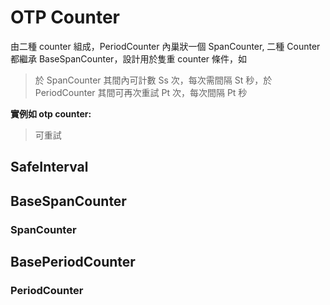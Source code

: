 # OTP Counter
由二種 counter 組成，PeriodCounter 內巢狀一個 SpanCounter, 
二種 Counter 都繼承 BaseSpanCounter，設計用於隻重 counter 條件，如

> 於 SpanCounter 其間內可計數 Ss 次，每次需間隔 St 秒，於 
> PeriodCounter 其間可再次重試 Pt 次，每次間隔  Pt 秒

__實例如 otp counter:__
> 可重試 


## SafeInterval


## BaseSpanCounter
### SpanCounter

## BasePeriodCounter
### PeriodCounter




